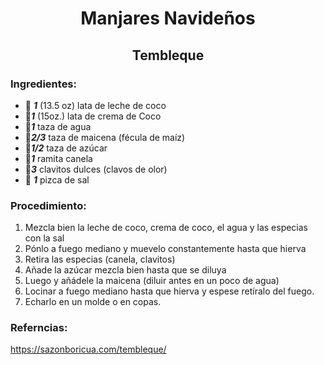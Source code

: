 <div align="center">
  
# Manjares Navideños
## Tembleque

</div>
  
### Ingredientes:


- 🥛 ***1***  (13.5 oz) lata de leche de coco
- 🥥***1*** (15oz.) lata de crema de Coco
- 🚰***1*** taza de agua
- 🌾***2/3*** taza de maicena (fécula de maíz)
- 🍬***1/2*** taza de azúcar
- 🥣***1*** ramita canela
- 🍬***3*** clavitos dulces (clavos de olor)
- 🧂 ***1*** pizca de sal

### Procedimiento:

1. Mezcla bien la leche de coco,  crema de coco, el agua y las especias con la sal
2. Pónlo a fuego mediano y muevelo constantemente hasta que hierva
3. Retira las especias (canela, clavitos)
4. Añade la azúcar mezcla bien hasta que se diluya
5. Luego y añádele la maicena  (diluir antes en un poco de agua) 
6. Locinar a fuego mediano hasta que hierva y espese retíralo del fuego.
7. Echarlo en un molde o en copas.

### Referncias:
https://sazonboricua.com/tembleque/
